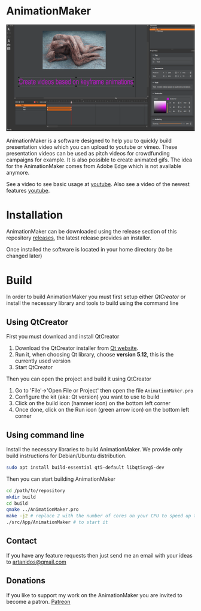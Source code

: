 # AnimationMaker

![Image](assets/AnimationMaker.png) 

AnimationMaker is a software designed to help you to quickly build presentation video which you can upload to youtube or vimeo. These presentation videos can be used as pitch videos for crowdfunding campaigns for example.
It is also possible to create animated gifs.
The idea for the AnimationMaker comes from Adobe Edge which is not available anymore.

See a video to see basic usage at [youtube](https://youtu.be/Ir7Lvd-O2aE).
Also see a video of the newest features [youtube](https://youtu.be/pa53WfUkbO0).

# Installation

AnimationMaker can be downloaded using the release section of this repository [releases](https://github.com/Artanidos/AnimationMaker/releases), the latest release provides an installer.

Once installed the software is located in your home directory (to be changed later)

# Build

In order to build AnimationMaker you must first setup either *QtCreator* or install the necessary library and tools to build using the command line

## Using QtCreator

First you must download and install QtCreator

1. Download the QtCreator installer from [Qt website](https://www.qt.io/download-qt-installer).
2. Run it, when choosing Qt library, choose **version  5.12**, this is the currently used version
3. Start QtCreator

Then you can open the project and build it using QtCreator

1. Go to 'File'->'Open File or Project' then open the file `AnimationMaker.pro`
2. Configure the kit (aka: Qt version) you want to use to build
3. Click on the build icon (hammer icon) on the bottom left corner
4. Once done, click on the Run icon (green arrow icon) on the bottom left corner

## Using command line

Install the necessary libraries to build AnimationMaker. We provide only build instructions for Debian/Ubuntu
distribution.

```bash
sudo apt install build-essential qt5-default libqt5svg5-dev
```

Then you can start building AnimationMaker

```bash
cd /path/to/repository
mkdir build
cd build
qmake ../AnimationMaker.pro
make -j2 # replace 2 with the number of cores on your CPU to speed up the build
./src/App/AnimationMaker # to start it
```

## Contact
If you have any feature requests then just send me an email with your ideas to artanidos@gmail.com

## Donations
If you like to support my work on the AnimationMaker you are invited to become a patron.
[Patreon](https://www.patreon.com/artananda)



